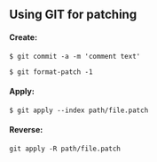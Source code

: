 ## Using GIT for patching

#### Create:
  
`$ git commit -a -m 'comment text'`

`$ git format-patch -1`

#### Apply:

`$ git apply --index path/file.patch`

#### Reverse:

`git apply -R path/file.patch`
